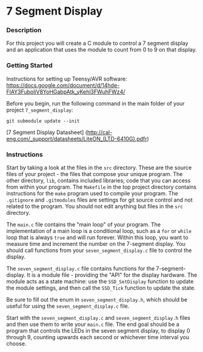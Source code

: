 # 7 Segment Display

### Description
For this project you will create a C module to control a 7 segment display and
an application that uses the module to count from 0 to 9 on that display.


### Getting Started
Instructions for setting up Teensy/AVR software: https://docs.google.com/document/d/14hde-FlAY3FuboliV8YoHGabpAtk_yKehl3FWuhFWz4/

Before you begin, run the following command in the main folder of your project `7_segment_display`:

```
git submodule update --init
```

[7 Segment Display Datasheet]
(http://cal-eng.com/_support/datasheets/LiteON_(LTD-6410G).pdfr)

### Instructions
Start by taking a look at the files in the `src` directory. These are the source files of your project - the files that compose your unique program. The other directory, `lib`, contains included libraries; code that you can access from within your program. The `Makefile` in the top project directory contains instructions for the `make` program used to compile your program. The `.gitignore` and `.gitmodules` files are settings for git source control and not related to the program. You should not edit anything but files in the `src` directory.

The `main.c` file contains the "main loop" of your program. The implementation of a main loop is a conditional loop, such as a `for` or `while` loop that is always `true` and will run forever. Within this loop, you want to measure time and increment the number on the 7-segment display. You should call functions from your `seven_segment_display.c` file to control the display.

The `seven_segment_display.c` file contains functions for the 7-segment-display. It is a module file - providing the "API" for the display hardware. The module acts as a state machine: use the `SSD_SetDisplay` function to update the module settings, and then call the `SSD_Tick` function to update the state.

Be sure to fill out the enum in `seven_segment_display.h`, which should be useful for using the `seven_segment_display.c` file.

Start with the `seven_segment_display.c` and `seven_segment_display.h` files and then use them to write your `main.c` file. The end goal should be a program that controls the LEDs in the seven segment display, to display 0 through 9, counting upwards each second or whichever time interval you choose.





